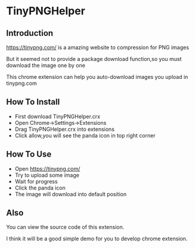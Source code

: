 # TinyPNGHelper
## Introduction
https://tinypng.com/ is a amazing website to compression for PNG images

But it seemed not to provide a package download function,so you must download the image one by one 

This chrome extension can help you auto-download images you upload in tinypng.com
## How To Install
* First download TinyPNGHelper.crx
* Open Chrome->Settings->Extensions
* Drag TinyPNGHelper.crx into extensions
* Click allow,you will see the panda icon in top right corner

## How To Use
* Open https://tinypng.com/
* Try to upload some image
* Wait for progress
* Click the panda icon
* The image will download into default position

## Also
You can view the source code of this extension.

I think it will be a good simple demo for you to develop chrome extension.
